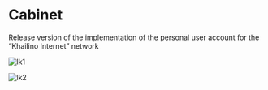 # Cabinet
Release version of the implementation of the personal user account for the “Khailino Internet” network

![lk1](https://github.com/user-attachments/assets/133fe8e2-0a25-4520-80c3-1682fd1cd7fa)

![lk2](https://github.com/user-attachments/assets/f34f2561-e505-4793-9ffb-d5224c892823)
